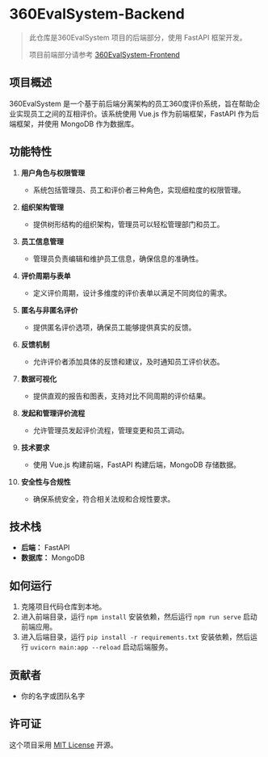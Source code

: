 # 360EvalSystem-Backend
> 此仓库是360EvalSystem 项目的后端部分，使用 FastAPI 框架开发。
> 
> 项目前端部分请参考 [360EvalSystem-Frontend](https://github.com/lr-online/360EvalSystem-Frontend)

## 项目概述

360EvalSystem 是一个基于前后端分离架构的员工360度评价系统，旨在帮助企业实现员工之间的互相评价。该系统使用 Vue.js 作为前端框架，FastAPI 作为后端框架，并使用 MongoDB 作为数据库。

## 功能特性

1. **用户角色与权限管理**
   - 系统包括管理员、员工和评价者三种角色，实现细粒度的权限管理。

2. **组织架构管理**
   - 提供树形结构的组织架构，管理员可以轻松管理部门和员工。

3. **员工信息管理**
   - 管理员负责编辑和维护员工信息，确保信息的准确性。

4. **评价周期与表单**
   - 定义评价周期，设计多维度的评价表单以满足不同岗位的需求。

5. **匿名与非匿名评价**
   - 提供匿名评价选项，确保员工能够提供真实的反馈。

6. **反馈机制**
   - 允许评价者添加具体的反馈和建议，及时通知员工评价状态。

7. **数据可视化**
   - 提供直观的报告和图表，支持对比不同周期的评价结果。

8. **发起和管理评价流程**
   - 允许管理员发起评价流程，管理变更和员工调动。

9. **技术要求**
   - 使用 Vue.js 构建前端，FastAPI 构建后端，MongoDB 存储数据。

10. **安全性与合规性**
    - 确保系统安全，符合相关法规和合规性要求。

## 技术栈

- **后端：** FastAPI
- **数据库：** MongoDB


## 如何运行

1. 克隆项目代码仓库到本地。
2. 进入前端目录，运行 `npm install` 安装依赖，然后运行 `npm run serve` 启动前端应用。
3. 进入后端目录，运行 `pip install -r requirements.txt` 安装依赖，然后运行 `uvicorn main:app --reload` 启动后端服务。

## 贡献者

- 你的名字或团队名字

## 许可证

这个项目采用 [MIT License](LICENSE) 开源。

